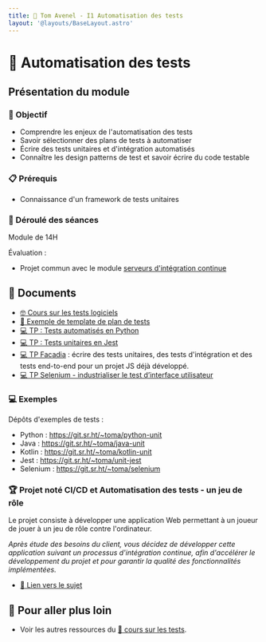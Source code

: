 ```yaml
---
title: 🧪 Tom Avenel - I1 Automatisation des tests
layout: '@layouts/BaseLayout.astro'
---
```


# 🧪 Automatisation des tests

## Présentation du module

### 🎯 Objectif
 
- Comprendre les enjeux de l'automatisation des tests
- Savoir sélectionner des plans de tests à automatiser
- Écrire des tests unitaires et d'intégration automatisés
- Connaître les design patterns de test et savoir écrire du code testable

### 📋 Prérequis

- Connaissance d'un framework de tests unitaires

### 📅 Déroulé des séances

Module de 14H

Évaluation : 

- Projet commun avec le module [serveurs d'intégration continue](/epsi/i1/ci)

## 📑 Documents

- [🤓 Cours sur les tests logiciels](/epsi/i1/tests-auto/cours)
- [📖 Exemple de template de plan de tests](/cours/tests/methodo/exemple-template-plan-tests)
- [💻 TP : Tests automatisés en Python](/cours/tests/unit/python/tp-python-tests)
- [💻 TP : Tests unitaires en Jest](/cours/tests/unit/jest/tp-jest)
- [💻 TP Facadia](/cours/tests/projet_facadia) : écrire des tests unitaires, des tests d'intégration et des tests end-to-end pour un projet JS déjà développé.
- [💻 TP Selenium - industrialiser le test d’interface utilisateur](/cours/tests/selenium-tp)

### 💻 Exemples

Dépôts d'exemples de tests :

- Python : <https://git.sr.ht/~toma/python-unit>
- Java : <https://git.sr.ht/~toma/java-unit>
- Kotlin : <https://git.sr.ht/~toma/kotlin-unit>
- Jest : <https://git.sr.ht/~toma/unit-jest>
- Selenium : <https://git.sr.ht/~toma/selenium>

### 🏆 Projet noté CI/CD et Automatisation des tests - un jeu de rôle

Le projet consiste à développer une application Web permettant à un joueur de jouer à un jeu de rôle contre l'ordinateur.

_Après étude des besoins du client, vous décidez de développer cette application suivant un processus d'intégration continue, afin d'accélérer le développement du projet et pour garantir la qualité des fonctionnalités implémentées._

- [📄 Lien vers le sujet](/cours/tests/projet_jeu_roles_tests_et_ci)

## 🚀 Pour aller plus loin

- Voir les autres ressources du [🧪 cours sur les tests](/cours/tests).
